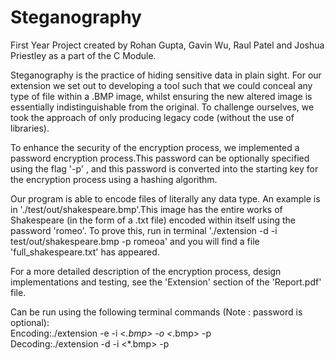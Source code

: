 # Steganography
First Year Project created by Rohan Gupta, Gavin Wu, Raul Patel and Joshua Priestley as a part of the C Module.  

Steganography  is  the  practice  of  hiding  sensitive  data  in  plain  sight.   For  our  extension  we  set  out  to  developing a tool such that we could conceal any type of file within a .BMP image,  whilst ensuring the new altered image is essentially indistinguishable from the original.  To challenge ourselves, we took the approach of only producing legacy code (without the use of libraries).

To enhance the security of the encryption process, we implemented a password encryption process.This  password  can  be  optionally  specified  using  the  flag '-p' <password>,  and  this  password  is  converted  into  the starting key for the encryption process using a hashing algorithm.
  
Our program is able to encode files of literally any data type.  An example is in './test/out/shakespeare.bmp'.This image has the entire works of Shakespeare (in the form of a .txt file) encoded within itself using the password 'romeo'.  To prove this, run in terminal './extension -d -i test/out/shakespeare.bmp -p romeoa' and you will find a file 'full_shakespeare.txt' has appeared.

For a more detailed description of the encryption process, design implementations and testing, see the 'Extension' section of the 'Report.pdf' file.

Can be run using the following terminal commands (Note :  password is optional):  
Encoding:./extension -e -i <*.bmp> <any file> -o <*.bmp> -p <password>  
Decoding:./extension -d -i <*.bmp> -p <password>
